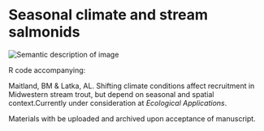 # Seasonal climate and stream salmonids

![Semantic description of image](/images/brook-trout-464x170.png "Brookie")

R code accompanying:

Maitland, BM & Latka, AL. Shifting climate conditions affect recruitment in Midwestern stream trout, but depend on seasonal and spatial context.Currently under consideration at *Ecological Applications*. 

Materials with be uploaded and archived upon acceptance of manuscript. 